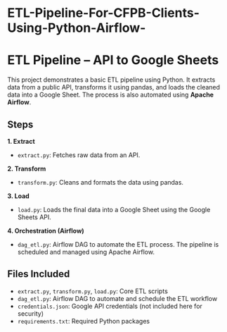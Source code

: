# ETL-Pipeline-For-CFPB-Clients-Using-Python-Airflow-
# ETL Pipeline – API to Google Sheets

This project demonstrates a basic ETL pipeline using Python. It extracts data from a public API, transforms it using pandas, and loads the cleaned data into a Google Sheet. The process is also automated using **Apache Airflow**.

## Steps

**1. Extract**  
- `extract.py`: Fetches raw data from an API.

**2. Transform**  
- `transform.py`: Cleans and formats the data using pandas.

**3. Load**  
- `load.py`: Loads the final data into a Google Sheet using the Google Sheets API.

**4. Orchestration (Airflow)**  
- `dag_etl.py`: Airflow DAG to automate the ETL process. The pipeline is scheduled and managed using Apache Airflow.

## Files Included
- `extract.py`, `transform.py`, `load.py`: Core ETL scripts
- `dag_etl.py`: Airflow DAG to automate and schedule the ETL workflow
- `credentials.json`: Google API credentials (not included here for security)
- `requirements.txt`: Required Python packages
